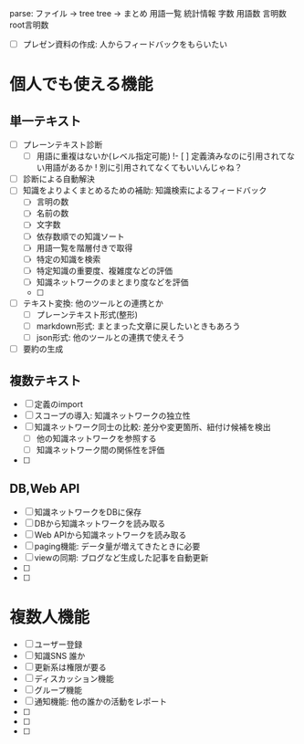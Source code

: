 parse: ファイル -> tree
tree -> まとめ
  用語一覧
  統計情報
    字数
    用語数
    言明数
    root言明数

- [ ] プレゼン資料の作成: 人からフィードバックをもらいたい
# 個人でも使える機能
## 単一テキスト
- [ ] プレーンテキスト診断
  - [ ] 用語に重複はないか(レベル指定可能)
  !- [ ] 定義済みなのに引用されてない用語があるか
  ! 別に引用されてなくてもいいんじゃね？
- [ ] 診断による自動解決
- [ ] 知識をよりよくまとめるための補助: 知識検索によるフィードバック
  - [ ] 言明の数
  - [ ] 名前の数
  - [ ] 文字数
  - [ ] 依存数順での知識ソート
  - [ ] 用語一覧を階層付きで取得
  - [ ] 特定の知識を検索
  - [ ] 特定知識の重要度、複雑度などの評価
  - [ ] 知識ネットワークのまとまり度などを評価
  - [ ] 
- [ ] テキスト変換: 他のツールとの連携とか
  - [ ] プレーンテキスト形式(整形)
  - [ ] markdown形式: まとまった文章に戻したいときもあろう
  - [ ] json形式: 他のツールとの連携で使えそう
- [ ] 要約の生成
## 複数テキスト
- [ ] 定義のimport
- [ ] スコープの導入: 知識ネットワークの独立性
- [ ] 知識ネットワーク同士の比較: 差分や変更箇所、紐付け候補を検出
  - [ ] 他の知識ネットワークを参照する
  - [ ] 知識ネットワーク間の関係性を評価
- [ ]
## DB,Web API
- [ ] 知識ネットワークをDBに保存
- [ ] DBから知識ネットワークを読み取る
- [ ] Web APIから知識ネットワークを読み取る
- [ ] paging機能: データ量が増えてきたときに必要
- [ ] viewの同期: ブログなど生成した記事を自動更新
- [ ]
- [ ]

# 複数人機能
- [ ] ユーザー登録
- [ ] 知識SNS 誰か
- [ ] 更新系は権限が要る
- [ ] ディスカッション機能
- [ ] グループ機能
- [ ] 通知機能: 他の誰かの活動をレポート
- [ ]
- [ ]
- [ ]
